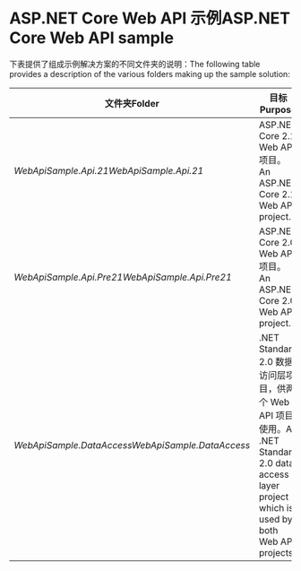 # <a name="aspnet-core-web-api-sample"></a><span data-ttu-id="b09b7-101">ASP.NET Core Web API 示例</span><span class="sxs-lookup"><span data-stu-id="b09b7-101">ASP.NET Core Web API sample</span></span>

<span data-ttu-id="b09b7-102">下表提供了组成示例解决方案的不同文件夹的说明：</span><span class="sxs-lookup"><span data-stu-id="b09b7-102">The following table provides a description of the various folders making up the sample solution:</span></span>

|              <span data-ttu-id="b09b7-103">文件夹</span><span class="sxs-lookup"><span data-stu-id="b09b7-103">Folder</span></span>              |                                        <span data-ttu-id="b09b7-104">目标</span><span class="sxs-lookup"><span data-stu-id="b09b7-104">Purpose</span></span>                                        |
|----------------------------------|---------------------------------------------------------------------------------------|
|   <span data-ttu-id="b09b7-105">*WebApiSample.Api.21*</span><span class="sxs-lookup"><span data-stu-id="b09b7-105">*WebApiSample.Api.21*</span></span>   |                         <span data-ttu-id="b09b7-106">ASP.NET Core 2.1 Web API 项目。</span><span class="sxs-lookup"><span data-stu-id="b09b7-106">An ASP.NET Core 2.1 Web API project.</span></span>                          |
| <span data-ttu-id="b09b7-107">*WebApiSample.Api.Pre21*</span><span class="sxs-lookup"><span data-stu-id="b09b7-107">*WebApiSample.Api.Pre21*</span></span>  |                         <span data-ttu-id="b09b7-108">ASP.NET Core 2.0 Web API 项目。</span><span class="sxs-lookup"><span data-stu-id="b09b7-108">An ASP.NET Core 2.0 Web API project.</span></span>                          |
| <span data-ttu-id="b09b7-109">*WebApiSample.DataAccess*</span><span class="sxs-lookup"><span data-stu-id="b09b7-109">*WebApiSample.DataAccess*</span></span> | <span data-ttu-id="b09b7-110">.NET Standard 2.0 数据访问层项目，供两个 Web API 项目使用。</span><span class="sxs-lookup"><span data-stu-id="b09b7-110">A .NET Standard 2.0 data access layer project which is used by both Web API projects.</span></span> |

